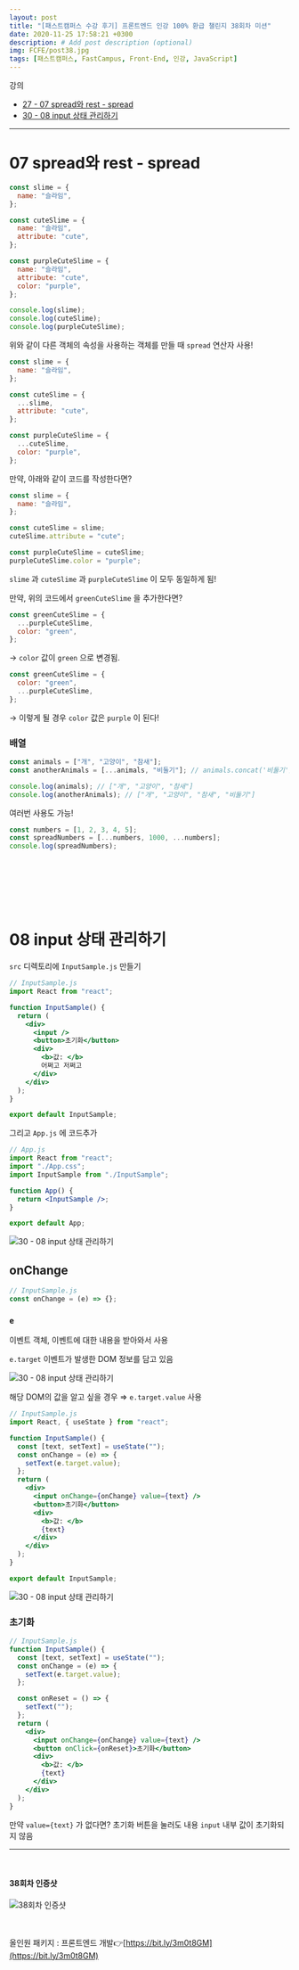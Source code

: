 ```yaml
---
layout: post
title: "[패스트캠퍼스 수강 후기] 프론트엔드 인강 100% 환급 챌린지 38회차 미션"
date: 2020-11-25 17:58:21 +0300
description: # Add post description (optional)
img: FCFE/post38.jpg
tags: [패스트캠퍼스, FastCampus, Front-End, 인강, JavaScript]
---
```


강의

- [27 - 07 spread와 rest - spread](#07-spread와-rest---spread)
- [30 - 08 input 상태 관리하기](#08-input-상태-관리하기)

---

# 07 spread와 rest - spread

```jsx
const slime = {
  name: "슬라임",
};

const cuteSlime = {
  name: "슬라임",
  attribute: "cute",
};

const purpleCuteSlime = {
  name: "슬라임",
  attribute: "cute",
  color: "purple",
};

console.log(slime);
console.log(cuteSlime);
console.log(purpleCuteSlime);
```

위와 같이 다른 객체의 속성을 사용하는 객체를 만들 때 `spread` 연산자 사용!

```jsx
const slime = {
  name: "슬라임",
};

const cuteSlime = {
  ...slime,
  attribute: "cute",
};

const purpleCuteSlime = {
  ...cuteSlime,
  color: "purple",
};
```

만약, 아래와 같이 코드를 작성한다면?

```jsx
const slime = {
  name: "슬라임",
};

const cuteSlime = slime;
cuteSlime.attribute = "cute";

const purpleCuteSlime = cuteSlime;
purpleCuteSlime.color = "purple";
```

`slime` 과 `cuteSlime` 과 `purpleCuteSlime` 이 모두 동일하게 됨!

만약, 위의 코드에서 `greenCuteSlime` 을 추가한다면?

```jsx
const greenCuteSlime = {
  ...purpleCuteSlime,
  color: "green",
};
```

→ `color` 값이 `green` 으로 변경됨.

```jsx
const greenCuteSlime = {
  color: "green",
  ...purpleCuteSlime,
};
```

→ 이렇게 될 경우 `color` 값은 `purple` 이 된다!

### 배열

```jsx
const animals = ["개", "고양이", "참새"];
const anotherAnimals = [...animals, "비둘기"]; // animals.concat('비둘기'); 와 동일

console.log(animals); // ["개", "고양이", "참새"]
console.log(anotherAnimals); // ["개", "고양이", "참새", "비둘기"]
```

여러번 사용도 가능!

```jsx
const numbers = [1, 2, 3, 4, 5];
const spreadNumbers = [...numbers, 1000, ...numbers];
console.log(spreadNumbers);
```

<br>
<br>
<br>
<br>
<br>

# 08 input 상태 관리하기

`src` 디렉토리에 `InputSample.js` 만들기

```jsx
// InputSample.js
import React from "react";

function InputSample() {
  return (
    <div>
      <input />
      <button>초기화</button>
      <div>
        <b>값: </b>
        어쩌고 저쩌고
      </div>
    </div>
  );
}

export default InputSample;
```

그리고 `App.js` 에 코드추가

```jsx
// App.js
import React from "react";
import "./App.css";
import InputSample from "./InputSample";

function App() {
  return <InputSample />;
}

export default App;
```

![30 - 08 input 상태 관리하기]({{site.baseurl}}/assets/img/FCFE/post38-1.png)

## onChange

```jsx
// InputSample.js
const onChange = (e) => {};
```

### `e`

이벤트 객체, 이벤트에 대한 내용을 받아와서 사용

`e.target` 이벤트가 발생한 DOM 정보를 담고 있음

![30 - 08 input 상태 관리하기]({{site.baseurl}}/assets/img/FCFE/post38-2.png)

해당 DOM의 값을 알고 싶을 경우 ⇒ `e.target.value` 사용

```jsx
// InputSample.js
import React, { useState } from "react";

function InputSample() {
  const [text, setText] = useState("");
  const onChange = (e) => {
    setText(e.target.value);
  };
  return (
    <div>
      <input onChange={onChange} value={text} />
      <button>초기화</button>
      <div>
        <b>값: </b>
        {text}
      </div>
    </div>
  );
}

export default InputSample;
```

![30 - 08 input 상태 관리하기]({{site.baseurl}}/assets/img/FCFE/post38-3.png)

### 초기화

```jsx
// InputSample.js
function InputSample() {
  const [text, setText] = useState("");
  const onChange = (e) => {
    setText(e.target.value);
  };

  const onReset = () => {
    setText("");
  };
  return (
    <div>
      <input onChange={onChange} value={text} />
      <button onClick={onReset}>초기화</button>
      <div>
        <b>값: </b>
        {text}
      </div>
    </div>
  );
}
```

만약 `value={text}` 가 없다면? 초기화 버튼을 눌러도 내용 `input` 내부 값이 초기화되지 않음

---

<br>

#### 38회차 인증샷

![38회차 인증샷]({{site.baseurl}}/assets/img/FCFE/post38.jpg)
<br>  
<br>

올인원 패키지 : 프론트엔드 개발👉[https://bit.ly/3m0t8GM](https://bit.ly/3m0t8GM)
